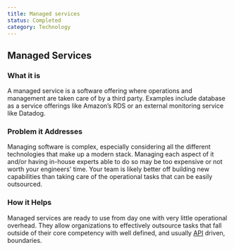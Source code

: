```yaml
---
title: Managed services
status: Completed
category: Technology
---
```

## Managed Services

### What it is
A managed service is a software offering where operations and management are taken care of by a third party. Examples include database as a service offerings like Amazon’s RDS or an external monitoring service like Datadog.

### Problem it Addresses
Managing software is complex, especially considering all the different technologies that make up a modern stack. Managing each aspect of it and/or having in-house experts able to do so may be too expensive or not worth your engineers' time. Your team is likely better off building new capabilities than taking care of the operational tasks that can be easily outsourced.

### How it Helps
Managed services are ready to use from day one with very little operational overhead. They allow organizations to effectively outsource tasks that fall outside of their core competency with well defined, and usually [API](https://github.com/cncf/glossary/blob/main/definitions/application_programming_interface.md) driven, boundaries.
